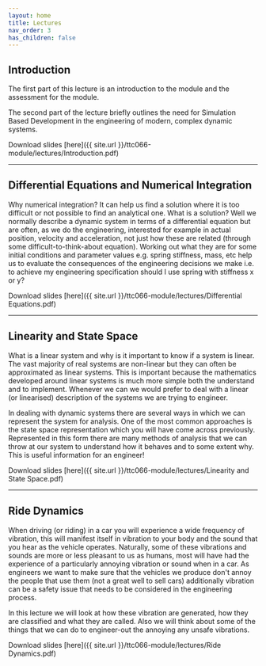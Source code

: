 ```yaml
---
layout: home
title: Lectures
nav_order: 3
has_children: false
---
```


## Introduction

The first part of this lecture is an introduction to the module and the assessment for the module.

The second part of the lecture briefly outlines the need for Simulation Based Development in the engineering of modern, complex dynamic systems.

Download slides [here]({{ site.url }}/ttc066-module/lectures/Introduction.pdf)

---

## Differential Equations and Numerical Integration

Why numerical integration? It can help us find a solution where it is too difficult or not possible to find an analytical one. What is a solution? Well we normally describe a dynamic system in terms of a differential equation but are often, as we do the engineering, interested for example in actual position, velocity and acceleration, not just how these are related (through some difficult-to-think-about equation). Working out what they are for some initial conditions and parameter values e.g. spring stiffness, mass, etc help us to evaluate the consequences of the engineering decisions we make i.e. to achieve my engineering specification should I use spring with stiffness x or y?

Download slides [here]({{ site.url }}/ttc066-module/lectures/Differential Equations.pdf)

---

## Linearity and State Space

What is a linear system and why is it important to know if a system is linear. The vast majority of real systems are non-linear but they can often be approximated as linear systems.  This is important because the mathematics developed around linear systems is much more simple both the understand and to implement.  Whenever we can we would prefer to deal with a linear (or linearised) description of the systems we are trying to engineer.

In dealing with dynamic systems there are several ways in which we can represent the system for analysis.  One of the most common approaches is the state space representation which you will have come across previously.  Represented in this form there are many methods of analysis that we can throw at our system to understand how it behaves and to some extent why.  This is useful information for an engineer!

Download slides [here]({{ site.url }}/ttc066-module/lectures/Linearity and State Space.pdf)

---

## Ride Dynamics

When driving (or riding) in a car you will experience a wide frequency of vibration, this will manifest itself in vibration to your body and the sound that you hear as the vehicle operates.  Naturally, some of these vibrations and sounds are more or less pleasant to us as humans, most will have had the experience of a particularly annoying vibration or sound when in a car.  As engineers we want to make sure that the vehicles we produce don't annoy the people that use them (not a great well to sell cars) additionally vibration can be a safety issue that needs to be considered in the engineering process.

In this lecture we will look at how these vibration are generated, how they are classified and what they are called.  Also we will think about some of the things that we can do to engineer-out the annoying any unsafe vibrations.

Download slides [here]({{ site.url }}/ttc066-module/lectures/Ride Dynamics.pdf)

<!-- ---

## Drivetrain Dynamics

Download slides [here]({{ site.url }}/ttp451-module/files/.pdf)

---

## Engine Modelling

Download slides [here]({{ site.url }}/ttc066-module/files/Powertrain_Modelling.pdf)

---

## Drivetrain Modelling

Download slides [here]({{ site.url }}/ttc066-module/files/Powertrain_Modelling.pdf)

---

## Parameter Tuning

Download slides [here]({{ site.url }}/ttc066-module/files/Powertrain_Modelling.pdf)

---

## Vehicle and Engine Testing

Download slides [here]({{ site.url }}/ttc066-module/files/Powertrain_Modelling.pdf)

---

## MIRA Test Planning and Simulation

Download slides [here]({{ site.url }}/ttc066-module/files/Powertrain_Modelling.pdf)

--- -->
